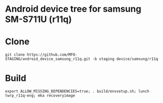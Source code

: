 # Android device tree for samsung SM-S711U (r11q)

# Clone
    git clone https://github.com/MFO-STAGING/android_device_samsung_r11q.git -b staging device/samsung/r11q

# Build
    export ALLOW_MISSING_DEPENDENCIES=true; . build/envsetup.sh; lunch twrp_r11q-eng; mka recoveryimage
